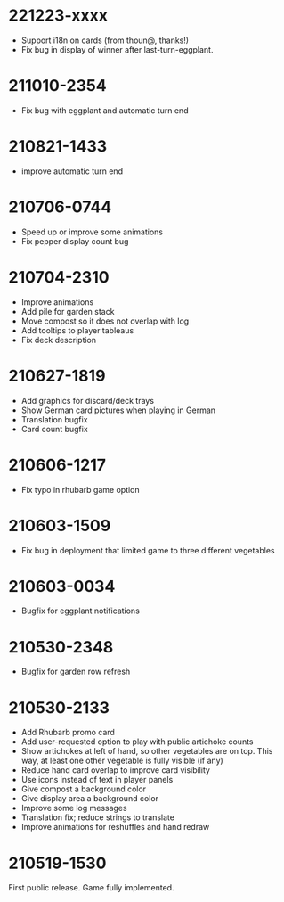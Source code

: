 221223-xxxx
===
- Support i18n on cards (from thoun@, thanks!)
- Fix bug in display of winner after last-turn-eggplant.

211010-2354
===
- Fix bug with eggplant and automatic turn end

210821-1433
===
- improve automatic turn end

210706-0744
===
- Speed up or improve some animations
- Fix pepper display count bug

210704-2310
===
- Improve animations
- Add pile for garden stack
- Move compost so it does not overlap with log
- Add tooltips to player tableaus
- Fix deck description

210627-1819
===
- Add graphics for discard/deck trays
- Show German card pictures when playing in German
- Translation bugfix
- Card count bugfix

210606-1217
===
- Fix typo in rhubarb game option

210603-1509
===
- Fix bug in deployment that limited game to three different
  vegetables

210603-0034
===
- Bugfix for eggplant notifications

210530-2348
===
- Bugfix for garden row refresh

210530-2133
===
- Add Rhubarb promo card
- Add user-requested option to play with public artichoke counts
- Show artichokes at left of hand, so other vegetables are on top.
  This way, at least one other vegetable is fully visible (if any)
- Reduce hand card overlap to improve card visibility
- Use icons instead of text in player panels
- Give compost a background color
- Give display area a background color
- Improve some log messages
- Translation fix; reduce strings to translate
- Improve animations for reshuffles and hand redraw

210519-1530
===

First public release. Game fully implemented.
